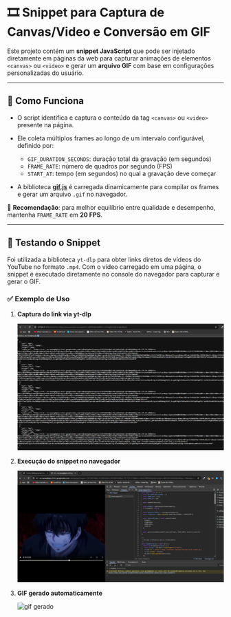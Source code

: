# 🎞️ Snippet para Captura de Canvas/Video e Conversão em GIF

Este projeto contém um **snippet JavaScript** que pode ser injetado diretamente em páginas da web para capturar animações de elementos `<canvas>` ou `<video>` e gerar um **arquivo GIF** com base em configurações personalizadas do usuário.

---

## 🚀 Como Funciona

- O script identifica e captura o conteúdo da tag `<canvas>` ou `<video>` presente na página.
- Ele coleta múltiplos frames ao longo de um intervalo configurável, definido por:

  - `GIF_DURATION_SECONDS`: duração total da gravação (em segundos)
  - `FRAME_RATE`: número de quadros por segundo (FPS)
  - `START_AT`: tempo (em segundos) no qual a gravação deve começar

- A biblioteca [**gif.js**](https://jnordberg.github.io/gif.js/) é carregada dinamicamente para compilar os frames e gerar um arquivo `.gif` no navegador.

📌 **Recomendação**: para melhor equilíbrio entre qualidade e desempenho, mantenha `FRAME_RATE` em **20 FPS**.

---

## 🧪 Testando o Snippet

Foi utilizada a biblioteca `yt-dlp` para obter links diretos de vídeos do YouTube no formato `.mp4`. Com o vídeo carregado em uma página, o snippet é executado diretamente no console do navegador para capturar e gerar o GIF.

### ✅ Exemplo de Uso

1. **Captura do link via yt-dlp**

   ![uso de yt-dlp](./readme-imgs/yt-dlp.png)

2. **Execução do snippet no navegador**

   ![uso do snippet](./readme-imgs/snippet.png)

3. **GIF gerado automaticamente**

   ![gif gerado](./tests/testing.gif)
